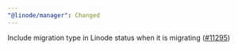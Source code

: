 ```yaml
---
"@linode/manager": Changed
---
```


Include migration type in Linode status when it is migrating ([#11295](https://github.com/linode/manager/pull/11295))
